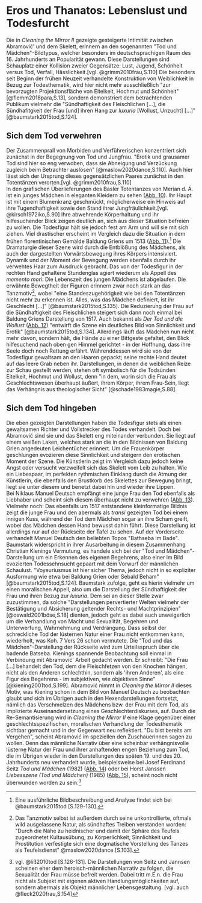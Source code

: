 # Eros und Thanatos: Lebenslust und Todesfurcht

Die in _Cleaning the Mirror II_ gezeigte gesteigerte Intimität zwischen
Abramović' und dem Skelett, erinnern an den sogenannten "Tod und
Mädchen"-Bildtypus, welcher besonders im deutschsprachigen Raum des 16.
Jahrhunderts an Popularität gewann. Diese Darstellungen sind Schauplatz einer
Kollision zweier Gegensätze: Lust, Jugend, Schönheit versus Tod, Verfall,
Hässlichkeit.[vgl. @grimm2010frau,S.110] Die besonders seit Beginn der frühen
Neuzeit verhandelte Konstruktion von Weiblichkeit in Bezug zur Todesthematik,
wird hier nicht mehr ausschließlich "zur bevorzugten Projektionsfläche von
Eitelkeit, Hochmut und Schönheit"[@flemm2018para,S.13], sondern demonstriert dem
betrachtenden Publikum vielmehr die "Sündhaftigkeit des Fleischlichen [...], die
Sündhafitgkeit der Frau [und] ihren Hang zur _luxuria_ [Wollust, Unzucht]
[...]"[@baumstark2015tod,S.124].

## Sich dem Tod verwehren

Der Zusammenprall von Morbiden und Verführerischen konzentriert sich zunächst in
der Begegnung von Tod und Jungfrau. "Erotik und grausamer Tod sind hier so eng
verwoben, dass sie Abneigung und Verzückung zugleich beim Betrachter auslösen"
[@maslow2020dance,S.110]. Auch hier lässt sich der Ursprung dieses
gegensätzlichen Paares zunächst in den Totentänzen verorten.[vgl.
@grimm2010frau,S.110]  
In den grafischen Überlieferungen des Basler Totentanzes von Merian d. Ä. ist
ein junges Mädchen in eleganten Kleidern zu sehen ([Abb. 10](#abb-jung)). Ihr
Haupt ist mit einem Blumenkranz geschmückt, möglicherweise ein Hinweis auf ihre
Tugendhaftigkeit sowie den Stand ihrer Jungfräulichkeit.[vgl.
@kirsch1972iko,S.90] Ihre abwehrende Körperhaltung und ihr hilfesuchender Blick
zeigen deutlich an, sich aus dieser Situation befreien zu wollen. Die Todesfigur
hält sie jedoch fest am Arm und will sie mit sich ziehen. Viel drastischer
erscheint im Vergleich dazu die Situation in dem frühen florentinischen Gemälde
Baldung Griens um 1513 ([Abb. 11](#abb-jungtod)).[^3c3] Die Dramaturgie dieser
Szene wird durch die Entblößung des Mädchens, als auch der dargestellten
Vorwärtsbewegung ihres Körpers intensiviert. Dynamik und der Moment der Bewegung
werden ebenfalls durch ihr verwehtes Haar zum Ausdruck gebracht. Das von der
Todesfigur in der rechten Hand gehaltene Stundenglas agiert wiederum als Appell
des _memento mori_: Die Lebenszeit des jungen Mädchens ist abgelaufen. Die
erwähnte Bewegtheit der Figuren erinnern zwar noch stark an das Tanzmotiv[^3c4],
wobei "eine Standeszugehörigkeit wie bei den Totentänzen nicht mehr zu erkennen
ist. Alles, was das Mädchen definiert, ist ihr Geschlecht [...]"
[@baumstark2015tod,S.135]. Die Reduzierung der Frau auf die Sündhaftigkeit des
Fleischlichen steigert sich dann noch einmal bei Baldung Griens Darstellung von
1517\. Auch bekannt als _Der Tod und die Wollust_ ([Abb. 12](#abb-jungwoll))
"entwirft die Szene ein deutliches Bild von Sinnlichkeit und Erotik"
[@baumstark2015tod,S.134]. Allerdings läuft das Mädchen nun nicht mehr davon,
sondern hält, die Hände zu einer Bittgeste gefaltet, den Blick hilfesuchend nach
oben gen Himmel gerichtet - in der Hoffnung, dass ihre Seele doch noch Rettung
erfährt. Währenddessen wird sie von der Todesfigur gewaltsam an den Haaren
gepackt; seine rechte Hand deutet auf das leere Grab neben ihr. Darstellungen,
in denen die weiblichen Reize zur Schau gestellt werden, stehen oft symbolisch
für die Todsünden Eitelkeit, Hochmut und Wollust, denn "in dem, worin sich die
Frau als Geschlechtswesen überhaupt äußert, ihrem Körper, ihrem Frau-Sein, liegt
das Verhängnis aus theologischer Sicht" [@schade1983magie,S.88].

## Sich dem Tod hingeben

Die eben gezeigten Darstellungen haben die Todesfigur stets als einen
gewaltsamen Richter und Vollstrecker des Todes verhandelt. Doch bei Abramović
sind sie und das Skelett eng miteinander verbunden. Sie liegt auf einem weißen
Laken, welches stark an die in den Bildnissen von Baldung Grien angedeuten
Leichentücher erinnert. Um die Frauenkörper geschlungen evozieren diese
Sinnlichkeit und steigern den erotischen Moment der Szene. Die Künstlerin zeigt
im Vergleich dazu jedoch keine Angst oder versucht verzweifelt sich das Skelett
vom Leib zu halten. Wie ein Liebespaar, im perfekten rythmischen Einklang durch
die Atmung der Künstlerin, die ebenfalls den Brustkorb des Skelettes zur
Bewegung bringt, liegt sie unter diesem und benetzt dabei hin und wieder ihre
Lippen.  
Bei Niklaus Manuel Deutsch empfängt eine junge Frau den Tod ebenfalls als
Liebhaber und scheint sich diesem überhaupt nicht zu verwehren ([Abb.
13](#abb-deutsch)). Vielmehr noch: Das ebenfalls um 1517 entstandene
kleinformatige Bildnis zeigt die junge Frau und den abermals als _transi_
gezeigten Tod bei einem innigen Kuss, während der Tod dem Mädchen sogar an ihre
Scham greift, wobei das Mädchen dessen Hand bewusst dahin führt. Diese
Darstellung ist allerdings nur auf der Rückseite der Tafel zu sehen. Auf der
Vorderseite verhandelt Manuel Deutsch den beliebten Topos "Bathseba im Bade".
Baumstark widerspricht in ihrer Ausarbeitung in diesem Zusammenhang Christian
Kienings Vermutung, es handele sich bei der "Tod und Mädchen"-Darstellung um ein
Erkennen des eigenen Begehrens, also einer im Bild evozierten Todessehnsucht
gepaart mit dem Vorwurf der männlichen Schaulust. "Voyeuriusmus ist hier sicher
Thema, jedoch nicht in so expliziter Ausformung wie etwa bei Baldung Grien oder
Sebald Beham"[@baumstark2015tod,S.124]. Baumstark zufolge, geht es hierin
vielmehr um einen moralischen Appell, also um die Darstellung der Sündhaftigkeit
der Frau und ihren Bezug zur _luxuria_. Dem sei an dieser Stelle zwar
zuzustimmen, da solche "Darstellungen pervertierter Welten vielmehr der
Bestätigung und Absicherung geltender Rechts- und
Machtprinzipien"[@oswald2001böse,S.18] dienten, jedoch geht es dabei auch
unweigerlich um die Verhandlung von Macht und Sexualität, Begehren und
Unterwerfung, Wahrnehmung und Verdrängung. Dass selbst der schreckliche Tod der
lüsternen Natur einer Frau nicht entkommen kann, wiederholt, was Koh. 7 Vers 26
schon vermutete. Die "Tod und das Mädchen"-Darstellung der Rückseite wird zum
Urteilsspruch über die badende Batseba. Kienings spannende Beobachtung soll
einmal in Verbindung mit Abramović' Arbeit gedacht werden. Er schreibt: "Die
Frau [...] behandelt den Tod, dem die Fleischfetzen von den Knochen hängen,
nicht als den Anderen schlechthin, sondern als 'ihren Anderen', als eine Figur
des Begehrens - im subjektiven, wie objektiven Sinne" [@kiening2001tod,S.199].
Abramović nimmt in _Cleaning the Mirror II_ dieses Motiv, was Kiening schon in
dem Bild von Manuel Deutsch zu beobachten glaubt und sich im Übrigen auch in den
Hexendarstellungen fortsetzt, nämlich das Verschmelzen des Mädchens bzw. der
Frau mit dem Tod, als implizierte Auseinandersetzung eines
Geschlechterdiskurses, auf. Durch die Re-Semantisierung wird in _Cleaning the
Mirror II_ eine Klage gegenüber einer geschlechtsspezifischen, moralischen
Verhandlung der Todesthematik sichtbar gemacht und in der Gegenwart neu
reflektiert. "Du bist bereits am Vergehen", scheint Abramović im speziellen den
Zuschauerinnen sagen zu wollen. Denn das männliche Narrativ über eine scheinbar
verhängnisvolle lüsterne Natur der Frau und ihrer anhaftenden engen Beziehung
zum Tod, die im Übrigen wieder in den Darstellungen des späten 19. und des 20.
Jahrhunderts neu verhandelt wurde, beispielsweise bei Josef Ferdinand Seitz _Tod
und Mädchen_ (1982) ([Abb. 14](#abb-horst)) oder bei Horst Janssen _Liebesszene
(Tod und Mädchen)_ (1985) ([Abb. 15](#abb-seitz)), scheint noch nicht überwunden
worden zu sein.[^3c5]

[^3c3]: Eine ausführliche Bildbeschreibung und Analyse findet sich bei
@baumstark2015tod [S.129-130].

[^3c4]: Das Tanzmotiv selbst ist außerdem durch seine unkontrollierte, oftmals
wild ausgelassene Natur, als sündhaftes Treiben verstanden worden: "Durch die
Nähe zu heidnischer und damit der Sphäre des Teufels zugeordnetet Kultausübung,
zu Körperlichkeit, Sinnlichkeit und Prostitution verfestigte sich eine
dogmatische Vorstellung des Tanzes als Teufelsdienst" @maslow2020dance [S.103].

[^3c5]: vgl. @liß2010tod [S.126-131]. Die Darstellungen von Seitz und Jannsen
scheinen eher dem heroisch-männlichen Narrativ zu folgen, die Sexualität der
Frau müsse befreit werden. Dabei tritt m.E.n. die Frau nicht als Subjekt mit
eigenen aktiven Handlungsmöglichkeiten auf, sondern abermals als Objekt
männlicher Lebensgestaltung. [vgl. auch @fleck2020frau,S.154]
